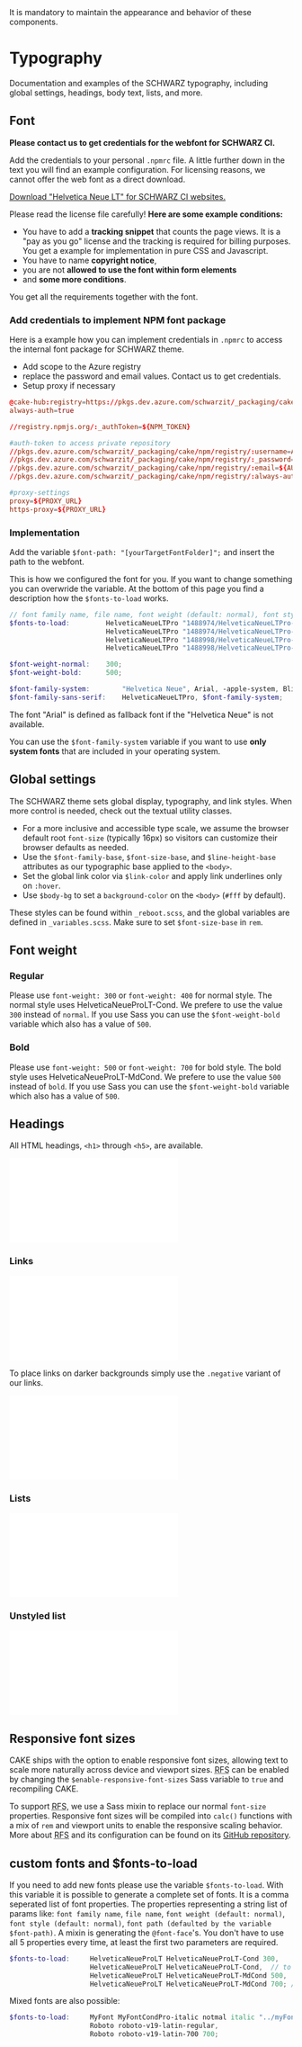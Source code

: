 <AlertWarning alertHeadline="Not modifiable">
It is mandatory to maintain the appearance and behavior of these components.
</AlertWarning>

# Typography

Documentation and examples of the SCHWARZ typography, including global settings, headings, body text, lists, and more.

## Font

<AlertInfo alertHeadline="Get font">

**Please contact us to get credentials for the webfont for SCHWARZ CI.**

Add the credentials to your personal `.npmrc` file. A little further down in the text you will find an example configuration.
For licensing reasons, we cannot offer the web font as a direct download.

[Download "Helvetica Neue LT" for SCHWARZ CI websites.](https://dev.azure.com/schwarzit/schwarzit.cake/_packaging?_a=package&feed=cake&package=%40cake-hub%2Fschwarz-webfontkit&protocolType=Npm&view=overview)
</AlertInfo>

<AlertWarning alertHeadline="License">

Please read the license file carefully! **Here are some example conditions:**

- You have to add a **tracking snippet** that counts the page views. It is a "pay as you go" license and the tracking is required for billing purposes. You get a example for implementation in pure CSS and Javascript.
- You have to name **copyright notice**,
- you are not **allowed to use the font within form elements**
- and **some more conditions**.

You get all the requirements together with the font.
</AlertWarning>

### Add credentials to implement NPM font package

Here is a example how you can implement credentials in `.npmrc` to access the internal font package for SCHWARZ theme.

- Add scope to the Azure registry
- replace the password and email values. Contact us to get credentials.
- Setup proxy if necessary

```toml
@cake-hub:registry=https://pkgs.dev.azure.com/schwarzit/_packaging/cake/npm/registry/
always-auth=true

//registry.npmjs.org/:_authToken=${NPM_TOKEN}

#auth-token to access private repository
//pkgs.dev.azure.com/schwarzit/_packaging/cake/npm/registry/:username=ANYTHING-BUT-EMPTY
//pkgs.dev.azure.com/schwarzit/_packaging/cake/npm/registry/:_password=${AUTH_TOKEN}
//pkgs.dev.azure.com/schwarzit/_packaging/cake/npm/registry/:email=${AUTH_MAIL}
//pkgs.dev.azure.com/schwarzit/_packaging/cake/npm/registry/:always-auth=true

#proxy-settings
proxy=${PROXY_URL}
https-proxy=${PROXY_URL}
```

### Implementation

Add the variable `$font-path: "[yourTargetFontFolder]";` and insert the path to the webfont.

This is how we configured the font for you. If you want to change something you can overwride the variable.
At the bottom of this page you find a description how the `$fonts-to-load` works.

```scss
// font family name, file name, font weight (default: normal), font style (default: normal), font path (defaulted by the variable $font-path)
$fonts-to-load:         HelveticaNeueLTPro "1488974/HelveticaNeueLTPro-LtCond" 300,
                        HelveticaNeueLTPro "1488974/HelveticaNeueLTPro-LtCond",
                        HelveticaNeueLTPro "1488998/HelveticaNeueLTPro-MdCond" 500,
                        HelveticaNeueLTPro "1488998/HelveticaNeueLTPro-MdCond" 700; // to match with `bold`

$font-weight-normal:    300;
$font-weight-bold:      500;

$font-family-system:        "Helvetica Neue", Arial, -apple-system, BlinkMacSystemFont, "Segoe UI", Roboto, "Noto Sans", sans-serif, "Apple Color Emoji", "Segoe UI Emoji", "Segoe UI Symbol", "Noto Color Emoji";
$font-family-sans-serif:    HelveticaNeueLTPro, $font-family-system;
```

The font "Arial" is defined as fallback font if the "Helvetica Neue" is not available.

You can use the `$font-family-system` variable if you want to use **only system fonts** that are included in your operating system.

## Global settings

The SCHWARZ theme sets global display, typography, and link styles. When more control is needed, check out the textual utility classes.

- For a more inclusive and accessible type scale, we assume the browser default root `font-size` (typically 16px) so visitors can customize their browser defaults as needed.
- Use the `$font-family-base`, `$font-size-base`, and `$line-height-base` attributes as our typographic base applied to the `<body>`.
- Set the global link color via `$link-color` and apply link underlines only on `:hover`.
- Use `$body-bg` to set a `background-color` on the `<body>` (`#fff` by default).

These styles can be found within `_reboot.scss`, and the global variables are defined in `_variables.scss`. Make sure to set `$font-size-base` in `rem`.

## Font weight

### Regular

Please use `font-weight: 300` or `font-weight: 400` for normal style. The normal style uses HelveticaNeueProLT-Cond. We prefere to use the value `300` instead of `normal`. If you use Sass you can use the `$font-weight-bold` variable which also has a value of `500`.

### Bold

Please use `font-weight: 500` or `font-weight: 700` for bold style. The bold style uses HelveticaNeueProLT-MdCond. We prefere to use the value `500` instead of `bold`. If you use Sass you can use the `$font-weight-bold` variable which also has a value of `500`.

## Headings

All HTML headings, `<h1>` through `<h5>`, are available.

![TypographyHeadlines](examples/TypographyHeadlines.html)

### Links

<ContentRack
    fields='
        "preview": {
            "src": "examples/TypographyLinks.html",
            "type": "link"
        },
        "<html>":{
            "src": "examples/TypographyLinks.html",
            "type": "content",
            "selector": "#app"
        }
    '
 />

![TypographyLinks](examples/TypographyLinks.html)

To place links on darker backgrounds simply use the `.negative` variant of our links.

<ContentRack
    fields='
        "preview": {
            "src": "examples/TypographyLinksNegative.html",
            "type": "link"
        },
        "<html>":{
            "src": "examples/TypographyLinksNegative.html",
            "type": "content",
            "selector": "#showBox"
        }
    '
 />

![TypographyLinksNegative](examples/TypographyLinksNegative.html)

### Lists

<ContentRack
    fields='
        "preview": {
            "src": "examples/TypographyLists.html",
            "type": "link"
        },
        "<html>":{
            "src": "examples/TypographyLists.html",
            "type": "content",
            "selector": "#app"
        }
    '
 />

![TypographyLists](examples/TypographyLists.html)

### Unstyled list

<ContentRack
    fields='
        "preview": {
            "src": "examples/TypographyListsUnstyled.html",
            "type": "link"
        },
        "<html>":{
            "src": "examples/TypographyListsUnstyled.html",
            "type": "content",
            "selector": "#app"
        }
    '
 />

![TypographyListsUnstyled](examples/TypographyListsUnstyled.html)


## Responsive font sizes

CAKE ships with the option to enable responsive font sizes, allowing text to scale more naturally across device and viewport sizes. <abbr title="Responsive font sizes">RFS</abbr> can be enabled by changing the `$enable-responsive-font-sizes` Sass variable to `true` and recompiling CAKE.

To support <abbr title="Responsive font sizes">RFS</abbr>, we use a Sass mixin to replace our normal `font-size` properties. Responsive font sizes will be compiled into `calc()` functions with a mix of `rem` and viewport units to enable the responsive scaling behavior. More about <abbr title="Responsive font sizes">RFS</abbr> and its configuration can be found on its [GitHub repository](https://github.com/twbs/rfs).

## custom fonts and $fonts-to-load

If you need to add new fonts please use the variable `$fonts-to-load`. With this variable it is possible to generate a complete set of fonts. It is a comma seperated list of font properties. The properties representing a string list of params like: `font family name`, `file name`, `font weight (default: normal)`, `font style (default: normal)`, `font path (defaulted by the variable $font-path)`. A mixin is generating the `@font-face`'s. You don't have to use all 5 properties every time, at least the first two parameters are required.

```scss
$fonts-to-load:     HelveticaNeueProLT HelveticaNeueProLT-Cond 300,
                    HelveticaNeueProLT HelveticaNeueProLT-Cond,  // to match with `normal`
                    HelveticaNeueProLT HelveticaNeueProLT-MdCond 500,
                    HelveticaNeueProLT HelveticaNeueProLT-MdCond 700; // to match with `bold`
```

Mixed fonts are also possible:

```scss
$fonts-to-load:     MyFont MyFontCondPro-italic notmal italic "../myFonts/",
                    Roboto roboto-v19-latin-regular,
                    Roboto roboto-v19-latin-700 700;
```
